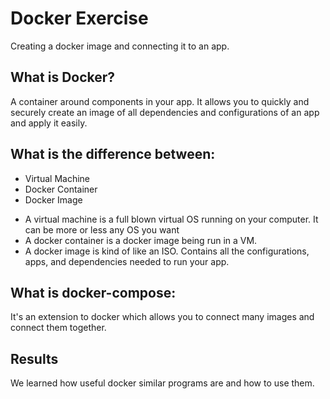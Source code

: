 # Docker Exercise
Creating a docker image and connecting it to an app.

## What is Docker?
A container around components in your app. It allows you to quickly and securely create an image of all dependencies and configurations of an app and apply it easily.

## What is the difference between:
* Virtual Machine
* Docker Container
* Docker Image
- A virtual machine is a full blown virtual OS running on your computer. It can be more or less any OS you want
- A docker container is a docker image being run in a VM.
- A docker image is kind of like an ISO. Contains all the configurations, apps, and dependencies needed to run your app.

## What is docker-compose:
It's an extension to docker which allows you to connect many images and connect them together.

## Results
We learned how useful docker similar programs are and how to use them.